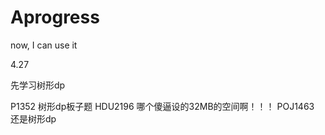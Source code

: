 # Aprogress
now, I can use it

4.27

先学习树形dp

P1352 树形dp板子题
HDU2196 哪个傻逼设的32MB的空间啊！！！
POJ1463 还是树形dp
